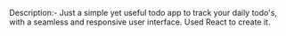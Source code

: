 Description:- Just a simple yet useful todo app to track your daily todo's, with a seamless and responsive user interface. Used React to create it.
